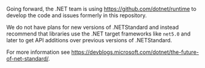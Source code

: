 Going forward, the .NET team is using https://github.com/dotnet/runtime to develop the code and issues formerly in this repository.

We do not have plans for new versions of .NETStandard and instead recommend that libraries use the .NET target frameworks like `net5.0` and later to get API additions over previous versions of .NETStandard.

For more information see https://devblogs.microsoft.com/dotnet/the-future-of-net-standard/.